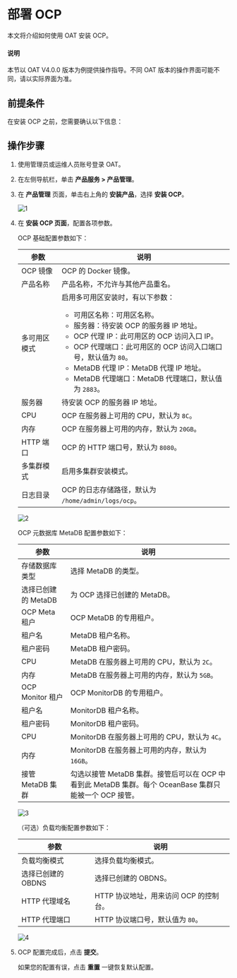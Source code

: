 # 部署 OCP

本文将介绍如何使用 OAT 安装 OCP。

  <main id="notice" type='explain'>
    <h4>说明</h4>
    <p>本节以 OAT V4.0.0 版本为例提供操作指导。不同 OAT 版本的操作界面可能不同，请以实际界面为准。</p>
  </main>

## 前提条件

在安装 OCP 之前，您需要确认以下信息：



## 操作步骤

1. 使用管理员或运维人员账号登录 OAT。

2. 在左侧导航栏，单击 **产品服务 \> 产品管理**。

3. 在 **产品管理** 页面，单击右上角的 **安装产品**，选择 **安装 OCP**。

   ![1](https://obbusiness-private.oss-cn-shanghai.aliyuncs.com/doc/img/observer-enterprise/V4.0.0/4.deploy-the-oceanbase-database/OAT/deploy-ocp/1%E5%AE%89%E8%A3%85OCP.png)

4. 在 **安装 OCP 页面**，配置各项参数。

   OCP 基础配置参数如下：

   | 参数 | 说明 |
   |------|------|
   | OCP 镜像 | OCP 的 Docker 镜像。 |
   | 产品名称 | 产品名称，不允许与其他产品重名。 |
   | 多可用区模式 | 启用多可用区安装时，有以下参数：<ul><li>可用区名称：可用区名称。</li><li> 服务器：待安装 OCP 的服务器 IP 地址。</li><li>OCP 代理 IP：此可用区的 OCP 访问入口 IP。</li><li>OCP 代理端口：此可用区的 OCP 访问入口端口号，默认值为 `80`。</li><li>MetaDB 代理 IP：MetaDB 代理 IP 地址。</li><li>MetaDB 代理端口：MetaDB 代理端口，默认值为 `2883`。|
   | 服务器 | 待安装 OCP 的服务器 IP 地址。 |
   | CPU | OCP 在服务器上可用的 CPU，默认为 `8C`。 |
   | 内存 | OCP 在服务器上可用的内存，默认为 `20GB`。 |
   | HTTP 端口 | OCP 的 HTTP 端口号，默认为 `8080`。 |
   | 多集群模式 | 启用多集群安装模式。 |
   | 日志目录 | OCP 的日志存储路径，默认为 `/home/admin/logs/ocp`。 |

   ![2](https://obbusiness-private.oss-cn-shanghai.aliyuncs.com/doc/img/observer-enterprise/V4.0.0/4.deploy-the-oceanbase-database/OAT/deploy-ocp/2%E5%9F%BA%E7%A1%80%E9%85%8D%E7%BD%AE.png)

   OCP 元数据库 MetaDB 配置参数如下：

   | 参数 | 说明 |
   |------|------|
   | 存储数据库类型 | 选择 MetaDB 的类型。 |
   | 选择已创建的 MetaDB | 为 OCP 选择已创建的 MetaDB。 |
   | OCP Meta 租户 | OCP MetaDB 的专用租户。 |
   | 租户名 | MetaDB 租户名称。 |
   | 租户密码 | MetaDB 租户密码。 |
   | CPU | MetaDB 在服务器上可用的 CPU，默认为 `2C`。 |
   | 内存 | MetaDB 在服务器上可用的内存，默认为 `5GB`。 |
   | OCP Monitor 租户 | OCP MonitorDB 的专用租户。 |
   | 租户名 | MonitorDB 租户名称。 |
   | 租户密码 | MonitorDB 租户密码。 |
   | CPU | MonitorDB 在服务器上可用的 CPU，默认为 `4C`。 |
   | 内存 | MonitorDB 在服务器上可用的内存，默认为 `16GB`。 |
   | 接管 MetaDB 集群 | 勾选以接管 MetaDB 集群。接管后可以在 OCP 中看到此 MetaDB 集群。每个 OceanBase 集群只能被一个 OCP 接管。|

   ![3](https://obbusiness-private.oss-cn-shanghai.aliyuncs.com/doc/img/observer-enterprise/V4.0.0/4.deploy-the-oceanbase-database/OAT/deploy-ocp/3metadb%E9%85%8D%E7%BD%AE.png)

   （可选）负载均衡配置参数如下：

   | 参数 | 说明 |
   |------|------|
   | 负载均衡模式 | 选择负载均衡模式。 |
   | 选择已创建的 OBDNS | 选择已创建的 OBDNS。 |
   | HTTP 代理域名 | HTTP 协议地址，用来访问 OCP 的控制台。 |
   | HTTP 代理端口 | HTTP 协议端口号，默认值为 `80`。 |

   ![4](https://obbusiness-private.oss-cn-shanghai.aliyuncs.com/doc/img/observer-enterprise/V4.0.0/4.deploy-the-oceanbase-database/OAT/deploy-ocp/4%E8%B4%9F%E8%BD%BD%E5%9D%87%E8%A1%A1%E9%85%8D%E7%BD%AE.png)

5. OCP 配置完成后，点击 **提交**。

   如果您的配置有误，点击 **重置** 一键恢复默认配置。


